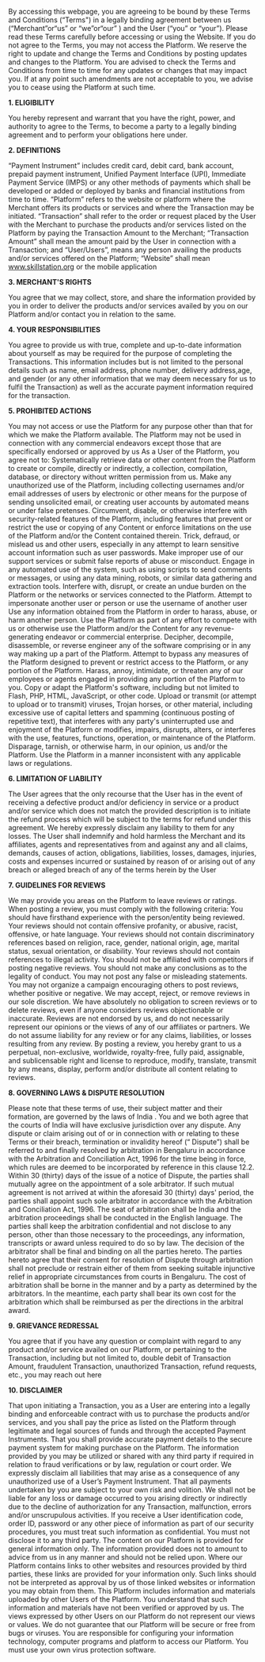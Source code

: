 By accessing this webpage, you are agreeing to be bound by these Terms and Conditions (“Terms") in a legally binding agreement between us (“Merchant”or“us” or “we”or“our” ) and the User (“you” or “your”). Please read these Terms carefully before accessing or using the Website. If you do not agree to the Terms, you may not access the Platform.
We reserve the right to update and change the Terms and Conditions by posting updates and changes to the Platform. You are advised to check the Terms and Conditions from time to time for any updates or changes that may impact you. If at any point such amendments are not acceptable to you, we advise you to cease using the Platform at such time.

**1. ELIGIBILITY**

You hereby represent and warrant that you have the right, power, and authority to agree to the Terms, to become a party to a legally binding agreement and to perform your obligations here under.

**2. DEFINITIONS**

“Payment Instrument” includes credit card, debit card, bank account, prepaid payment instrument, Unified Payment Interface (UPI), Immediate Payment Service (IMPS) or any other methods of payments which shall be developed or added or deployed by banks and financial institutions from time to time.
“Platform” refers to the website or platform where the Merchant offers its products or services and where the Transaction may be initiated.
“Transaction” shall refer to the order or request placed by the User with the Merchant to purchase the products and/or services listed on the Platform by paying the Transaction Amount to the Merchant;
“Transaction Amount” shall mean the amount paid by the User in connection with a Transaction; and
“User/Users”, means any person availing the products and/or services offered on the Platform;
“Website” shall mean www.skillstation.org or the mobile application

**3. MERCHANT'S RIGHTS**

You agree that we may collect, store, and share the information provided by you in order to deliver the products and/or services availed by you on our Platform and/or contact you in relation to the same.

**4. YOUR RESPONSIBILITIES**

You agree to provide us with true, complete and up-to-date information about yourself as may be required for the purpose of completing the Transactions. This information includes but is not limited to the personal details such as name, email address, phone number, delivery address,age, and gender (or any other information that we may deem necessary for us to fulfil the Transaction) as well as the accurate payment information required for the transaction.

**5. PROHIBITED ACTIONS**

You may not access or use the Platform for any purpose other than that for which we make the Platform available. The Platform may not be used in connection with any commercial endeavors except those that are specifically endorsed or approved by us
As a User of the Platform, you agree not to:
Systematically retrieve data or other content from the Platform to create or compile, directly or indirectly, a collection, compilation, database, or directory without written permission from us.
Make any unauthorized use of the Platform, including collecting usernames and/or email addresses of users by electronic or other means for the purpose of sending unsolicited email, or creating user accounts by automated means or under false pretenses.
Circumvent, disable, or otherwise interfere with security-related features of the Platform, including features that prevent or restrict the use or copying of any Content or enforce limitations on the use of the Platform and/or the Content contained therein.
Trick, defraud, or mislead us and other users, especially in any attempt to learn sensitive account information such as user passwords.
Make improper use of our support services or submit false reports of abuse or misconduct.
Engage in any automated use of the system, such as using scripts to send comments or messages, or using any data mining, robots, or similar data gathering and extraction tools.
Interfere with, disrupt, or create an undue burden on the Platform or the networks or services connected to the Platform.
Attempt to impersonate another user or person or use the username of another user
Use any information obtained from the Platform in order to harass, abuse, or harm another person.
Use the Platform as part of any effort to compete with us or otherwise use the Platform and/or the Content for any revenue-generating endeavor or commercial enterprise.
Decipher, decompile, disassemble, or reverse engineer any of the software comprising or in any way making up a part of the Platform.
Attempt to bypass any measures of the Platform designed to prevent or restrict access to the Platform, or any portion of the Platform.
Harass, annoy, intimidate, or threaten any of our employees or agents engaged in providing any portion of the Platform to you.
Copy or adapt the Platform's software, including but not limited to Flash, PHP, HTML, JavaScript, or other code.
Upload or transmit (or attempt to upload or to transmit) viruses, Trojan horses, or other material, including excessive use of capital letters and spamming (continuous posting of repetitive text), that interferes with any party's uninterrupted use and enjoyment of the Platform or modifies, impairs, disrupts, alters, or interferes with the use, features, functions, operation, or maintenance of the Platform.
Disparage, tarnish, or otherwise harm, in our opinion, us and/or the Platform.
Use the Platform in a manner inconsistent with any applicable laws or regulations.

**6. LIMITATION OF LIABILITY**

The User agrees that the only recourse that the User has in the event of receiving a defective product and/or deficiency in service or a product and/or service which does not match the provided description is to initiate the refund process which will be subject to the terms for refund under this agreement. We hereby expressly disclaim any liability to them for any losses.
The User shall indemnify and hold harmless the Merchant and its affiliates, agents and representatives from and against any and all claims, demands, causes of action, obligations, liabilities, losses, damages, injuries, costs and expenses incurred or sustained by reason of or arising out of any breach or alleged breach of any of the terms herein by the User

**7. GUIDELINES FOR REVIEWS**

We may provide you areas on the Platform to leave reviews or ratings. When posting a review, you must comply with the following criteria:
You should have firsthand experience with the person/entity being reviewed.
Your reviews should not contain offensive profanity, or abusive, racist, offensive, or hate language.
Your reviews should not contain discriminatory references based on religion, race, gender, national origin, age, marital status, sexual orientation, or disability.
Your reviews should not contain references to illegal activity.
You should not be affiliated with competitors if posting negative reviews.
You should not make any conclusions as to the legality of conduct.
You may not post any false or misleading statements.
You may not organize a campaign encouraging others to post reviews, whether positive or negative.
We may accept, reject, or remove reviews in our sole discretion. We have absolutely no obligation to screen reviews or to delete reviews, even if anyone considers reviews objectionable or inaccurate. Reviews are not endorsed by us, and do not necessarily represent our opinions or the views of any of our affiliates or partners.
We do not assume liability for any review or for any claims, liabilities, or losses resulting from any review. By posting a review, you hereby grant to us a perpetual, non-exclusive, worldwide, royalty-free, fully paid, assignable, and sublicensable right and license to reproduce, modify, translate, transmit by any means, display, perform and/or distribute all content relating to reviews.

**8. GOVERNING LAWS & DISPUTE RESOLUTION**

Please note that these terms of use, their subject matter and their formation, are governed by the laws of India . You and we both agree that the courts of India will have exclusive jurisdiction over any dispute.
Any dispute or claim arising out of or in connection with or relating to these Terms or their breach, termination or invalidity hereof (“ Dispute”) shall be referred to and finally resolved by arbitration in Bengaluru in accordance with the Arbitration and Conciliation Act, 1996 for the time being in force, which rules are deemed to be incorporated by reference in this clause 12.2.
Within 30 (thirty) days of the issue of a notice of Dispute, the parties shall mutually agree on the appointment of a sole arbitrator. If such mutual agreement is not arrived at within the aforesaid 30 (thirty) days' period, the parties shall appoint such sole arbitrator in accordance with the Arbitration and Conciliation Act, 1996.
The seat of arbitration shall be India and the arbitration proceedings shall be conducted in the English language.
The parties shall keep the arbitration confidential and not disclose to any person, other than those necessary to the proceedings, any information, transcripts or award unless required to do so by law. The decision of the arbitrator shall be final and binding on all the parties hereto.
The parties hereto agree that their consent for resolution of Dispute through arbitration shall not preclude or restrain either of them from seeking suitable injunctive relief in appropriate circumstances from courts in Bengaluru.
The cost of arbitration shall be borne in the manner and by a party as determined by the arbitrators. In the meantime, each party shall bear its own cost for the arbitration which shall be reimbursed as per the directions in the arbitral award.

**9. GRIEVANCE REDRESSAL**

You agree that if you have any question or complaint with regard to any product and/or service availed on our Platform, or pertaining to the Transaction, including but not limited to, double debit of Transaction Amount, fraudulent Transaction, unauthorized Transaction, refund requests, etc., you may reach out here

**10. DISCLAIMER**

That upon initiating a Transaction, you as a User are entering into a legally binding and enforceable contract with us to purchase the products and/or services, and you shall pay the price as listed on the Platform through legitimate and legal sources of funds and through the accepted Payment Instruments. That you shall provide accurate payment details to the secure payment system for making purchase on the Platform. The information provided by you may be utilized or shared with any third party if required in relation to fraud verifications or by law, regulation or court order. We expressly disclaim all liabilities that may arise as a consequence of any unauthorized use of a User’s Payment Instrument. That all payments undertaken by you are subject to your own risk and volition. We shall not be liable for any loss or damage occurred to you arising directly or indirectly due to the decline of authorization for any Transaction, malfunction, errors and/or unscrupulous activities. If you receive a User identification code, order ID, password or any other piece of information as part of our security procedures, you must treat such information as confidential. You must not disclose it to any third party. The content on our Platform is provided for general information only. The information provided does not to amount to advice from us in any manner and should not be relied upon. Where our Platform contains links to other websites and resources provided by third parties, these links are provided for your information only. Such links should not be interpreted as approval by us of those linked websites or information you may obtain from them. This Platform includes information and materials uploaded by other Users of the Platform. You understand that such information and materials have not been verified or approved by us. The views expressed by other Users on our Platform do not represent our views or values. We do not guarantee that our Platform will be secure or free from bugs or viruses. You are responsible for configuring your information technology, computer programs and platform to access our Platform. You must use your own virus protection software.
